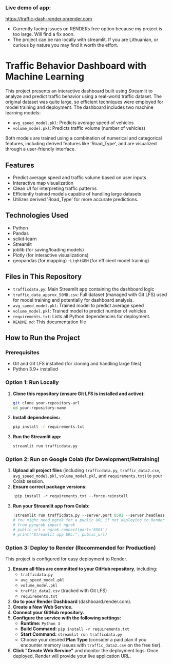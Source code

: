 ### Live demo of app: 

https://traffic-dash-render.onrender.com

- Currently facing issues on RENDERs free option because my project is too large. Will find a fix soon. 
- The project can be ran locally with streamlit. If you are Lithuanian, or curious by nature you may find it worth the effort.

# Traffic Behavior Dashboard with Machine Learning

This project presents an interactive dashboard built using Streamlit to analyze and predict traffic behavior using a real-world traffic dataset. The original dataset was quite large, so efficient techniques were employed for model training and deployment. The dashboard includes two machine learning models:

- `avg_speed_model.pkl`: Predicts average speed of vehicles
- `volume_model.pkl`: Predicts traffic volume (number of vehicles)

Both models are trained using a combination of numerical and categorical features, including derived features like 'Road_Type', and are visualized through a user-friendly interface.

## Features

- Predict average speed and traffic volume based on user inputs
- Interactive map visualization
- Clean UI for interpreting traffic patterns
- Efficiently trained models capable of handling large datasets
- Utilizes derived 'Road_Type' for more accurate predictions.

## Technologies Used

- Python
- Pandas
- scikit-learn
- Streamlit
- joblib (for saving/loading models)
- Plotly (for interactive visualizations)
- geopandas (for mapping)
-`LightGBM` (for efficient model training)
## Files in This Repository

- `trafficdata.py`: Main Streamlit app containing the dashboard logic
- `traffic_data_approx_50MB.csv`: Full dataset (managed with Git LFS) used for model training and potentially for dashboard analysis.
- `avg_speed_model.pkl`: Trained model to predict average speed
- `volume_model.pkl`: Trained model to predict number of vehicles
- `requirements.txt`: Lists all Python dependencies for deployment.
- `README.md`: This documentation file

## How to Run the Project

### Prerequisites

- Git and Git LFS installed (for cloning and handling large files)
- Python 3.9+ installed

### Option 1: Run Locally

1.  **Clone this repository (ensure Git LFS is installed and active):**
    ```bash
    git clone your-repository-url
    cd your-repository-name
    ```
2.  **Install dependencies:**
    ```bash
    pip install -r requirements.txt
    ```
3.  **Run the Streamlit app:**
    ```bash
    streamlit run trafficdata.py
    ```

### Option 2: Run on Google Colab (for Development/Retraining)

1.  **Upload all project files** (including `trafficdata.py`, `traffic_data2.csv`, `avg_speed_model.pkl`, `volume_model.pkl`, and `requirements.txt`) to your Colab session.
2.  **Ensure correct package versions:**
    ```python
    !pip install -r requirements.txt --force-reinstall
    ```
3.  **Run your Streamlit app from Colab:**
    ```python
    !streamlit run trafficdata.py --server.port 8501 --server.headless true
    # You might need ngrok for a public URL if not deploying to Render directly.
    # from pyngrok import ngrok
    # public_url = ngrok.connect(port='8501')
    # print("Streamlit app URL:", public_url)
    ```

### Option 3: Deploy to Render (Recommended for Production)

This project is configured for easy deployment to Render.

1.  **Ensure all files are committed to your GitHub repository**, including:
    * `trafficdata.py`
    * `avg_speed_model.pkl`
    * `volume_model.pkl`
    * `traffic_data2.csv` (tracked with Git LFS)
    * `requirements.txt`
2.  **Go to your Render Dashboard** (dashboard.render.com).
3.  **Create a New Web Service.**
4.  **Connect your GitHub repository.**
5.  **Configure the service with the following settings:**
    * **Runtime:** `Python 3`
    * **Build Command:** `pip install -r requirements.txt`
    * **Start Command:** `streamlit run trafficdata.py`
    * Choose your desired **Plan Type** (consider a paid plan if you encounter memory issues with `traffic_data2.csv` on the free tier).
6.  **Click "Create Web Service"** and monitor the deployment logs. Once deployed, Render will provide your live application URL.
